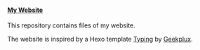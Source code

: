 #### [My Website](http://ankitrgadiya.me)
This repository contains files of my website.<br />


The website is inspired by a Hexo template [Typing](https://github.com/geekplux/hexo-theme-typing) by [Geekplux](https://github.com/geekplux).

